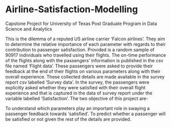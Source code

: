 # Airline-Satisfaction-Modelling
Capstone Project for University of Texas Post Graduate Program in Data Science and Analytics

This is the dilemma of a reputed US airline carrier ‘Falcon airlines’. They aim to determine the relative importance of each parameter with regards to their contribution to passenger satisfaction. Provided is a random sample of 90917 individuals who travelled using their flights. The on-time performance of the flights along with the passengers’ information is published in the csv file named ‘Flight data’. These passengers were asked to provide their feedback at the end of their flights on various parameters along with their overall experience. These collected details are made available in the survey report csv labelled ‘Survey data’. In the survey, the passengers were explicitly asked whether they were satisfied with their overall flight experience and that is captured in the data of survey report under the variable labelled ‘Satisfaction’. The two objective of this project are-

To understand which parameters play an important role in swaying a passenger feedback towards ‘satisfied’.
To predict whether a passenger will be satisfied or not given the rest of the details are provided.
